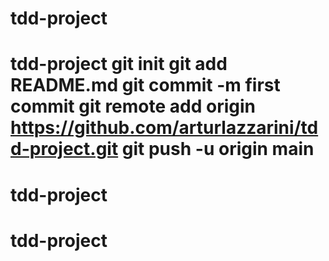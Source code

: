 # tdd-project
# tdd-project git init git add README.md git commit -m first commit git remote add origin https://github.com/arturlazzarini/tdd-project.git git push -u origin main
# tdd-project
# tdd-project
